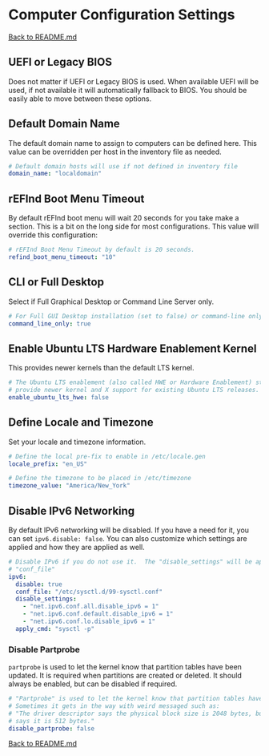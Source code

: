 # Computer Configuration Settings

[Back to README.md](../README.md)

## UEFI or Legacy BIOS

Does not matter if UEFI or Legacy BIOS is used. When available UEFI will be used, if not available it will automatically fallback to BIOS.  You should be easily able to move between these options.

## Default Domain Name

The default domain name to assign to computers can be defined here.  This value can be overridden per host in the inventory file as needed.

```yml
# Default domain hosts will use if not defined in inventory file
domain_name: "localdomain"
```

## rEFInd Boot Menu Timeout

By default rEFInd boot menu will wait 20 seconds for you take make a section.  This is a bit on the long side for most configurations.  This value will override this configuration:

```yml
# rEFInd Boot Menu Timeout by default is 20 seconds.
refind_boot_menu_timeout: "10"
```

## CLI or Full Desktop

Select if Full Graphical Desktop or Command Line Server only.

```yml
# For Full GUI Desktop installation (set to false) or command-line only server environment (set to true)
command_line_only: true
```

## Enable Ubuntu LTS Hardware Enablement Kernel

This provides newer kernels than the default LTS kernel.

```yml
# The Ubuntu LTS enablement (also called HWE or Hardware Enablement) stacks
# provide newer kernel and X support for existing Ubuntu LTS releases.
enable_ubuntu_lts_hwe: false
```

## Define Locale and Timezone

Set your locale and timezone information.

```yml
# Define the local pre-fix to enable in /etc/locale.gen
locale_prefix: "en_US"

# Define the timezone to be placed in /etc/timezone
timezone_value: "America/New_York"
```

## Disable IPv6 Networking

By default IPv6 networking will be disabled.  If you have a need for it, you can set `ipv6.disable: false`. You can also customize which settings are applied and how they are applied as well.

```yml
# Disable IPv6 if you do not use it.  The "disable_settings" will be applied to
# "conf_file"
ipv6:
  disable: true
  conf_file: "/etc/sysctl.d/99-sysctl.conf"
  disable_settings:
    - "net.ipv6.conf.all.disable_ipv6 = 1"
    - "net.ipv6.conf.default.disable_ipv6 = 1"
    - "net.ipv6.conf.lo.disable_ipv6 = 1"
  apply_cmd: "sysctl -p"
```

### Disable Partprobe

`partprobe` is used to let the kernel know that partition tables have been updated.  It is required when partitions are created or deleted. It should always be enabled, but can be disabled if required.

```yml
# "Partprobe" is used to let the kernel know that partition tables have changed.
# Sometimes it gets in the way with weird messaged such as:
# "The driver descriptor says the physical block size is 2048 bytes, but Linux
# says it is 512 bytes."
disable_partprobe: false
```

[Back to README.md](../README.md)
